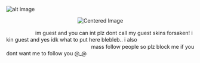 ![alt image](https://files.catbox.moe/3aeqv9.png)
 <p align="center"><img src="https://komarev.com/ghpvc/?username=GUESTLING&color=960606&label=ANNOYING" alt="Centered Image"> <br></p>
 　 　　　　  im guest and you can int plz dont call my guest skins forsaken! i kin guest and yes idk what to put here blebleb.. i also 　 　　 　　 　　 　　 　　 　　 　 mass follow people so plz block me if you dont want me to follow you @_@
